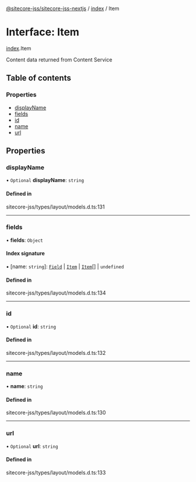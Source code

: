 [@sitecore-jss/sitecore-jss-nextjs](../README.md) / [index](../modules/index.md) / Item

# Interface: Item

[index](../modules/index.md).Item

Content data returned from Content Service

## Table of contents

### Properties

- [displayName](index.Item.md#displayname)
- [fields](index.Item.md#fields)
- [id](index.Item.md#id)
- [name](index.Item.md#name)
- [url](index.Item.md#url)

## Properties

### displayName

• `Optional` **displayName**: `string`

#### Defined in

sitecore-jss/types/layout/models.d.ts:131

___

### fields

• **fields**: `Object`

#### Index signature

▪ [name: `string`]: [`Field`](index.Field.md) \| [`Item`](index.Item.md) \| [`Item`](index.Item.md)[] \| `undefined`

#### Defined in

sitecore-jss/types/layout/models.d.ts:134

___

### id

• `Optional` **id**: `string`

#### Defined in

sitecore-jss/types/layout/models.d.ts:132

___

### name

• **name**: `string`

#### Defined in

sitecore-jss/types/layout/models.d.ts:130

___

### url

• `Optional` **url**: `string`

#### Defined in

sitecore-jss/types/layout/models.d.ts:133

